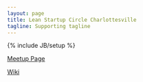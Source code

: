 ```yaml
---
layout: page
title: Lean Startup Circle Charlottesville
tagline: Supporting tagline
---
```

{% include JB/setup %}

[Meetup Page](http://www.meetup.com/Lean-Startup-Circle-Charlottesville/)


[Wiki](https://github.com/leanstartupcirclecville/leanstartupcirclecville.github.com/wiki)